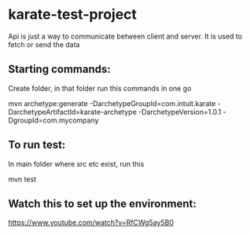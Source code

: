# karate-test-project

Api is just a way to communicate between client and server. It is used to fetch or send the data

## Starting commands:

Create folder, in that folder run this commands in one go

mvn archetype:generate -DarchetypeGroupId=com.intuit.karate  -DarchetypeArtifactId=karate-archetype -DarchetypeVersion=1.0.1 -DgroupId=com.mycompany

## To run test:

In main folder where src etc exist, run this

mvn test

## Watch this to set up the environment:

https://www.youtube.com/watch?v=RfCWg5ay5B0
